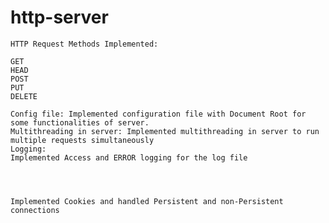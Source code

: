# http-server

    HTTP Request Methods Implemented:

    GET
    HEAD
    POST
    PUT
    DELETE

    Config file: Implemented configuration file with Document Root for some functionalities of server.
    Multithreading in server: Implemented multithreading in server to run multiple requests simultaneously
    Logging:
    Implemented Access and ERROR logging for the log file
    

    

    Implemented Cookies and handled Persistent and non-Persistent connections
